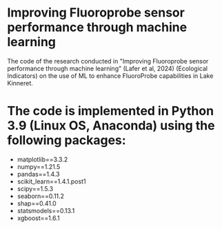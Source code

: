 # Improving Fluoroprobe sensor performance through machine learning
The code of the research conducted in "Improving Fluoroprobe sensor performance through machine learning" (Lafer et al, 2024) (Ecological Indicators) on the use of ML to enhance FluoroProbe capabilities in Lake Kinneret.

# The code is implemented in Python 3.9 (Linux OS, Anaconda) using the following packages:
* matplotlib==3.3.2
* numpy==1.21.5
* pandas==1.4.3
* scikit_learn==1.4.1.post1
* scipy==1.5.3
* seaborn==0.11.2
* shap==0.41.0
* statsmodels==0.13.1
* xgboost==1.6.1
